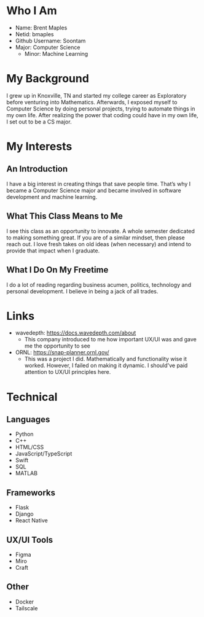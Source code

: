 # Who I Am
- Name: Brent Maples
- Netid: bmaples
- Github Username: Soontam
- Major: Computer Science
  - Minor: Machine Learning 

# My Background
I grew up in Knoxville, TN and started my college career as Exploratory before venturing into Mathematics. Afterwards, I exposed myself to Computer Science by doing personal projects, trying to automate things in my own life. After realizing the power that coding could have in my own life, I set out to be a CS major.

# My Interests

## An Introduction
I have a big interest in creating things that save people time. That’s why I became a Computer Science major and became involved in software development and machine learning. 

## What This Class Means to Me
I see this class as an opportunity to innovate. A whole semester dedicated to making something great. If you are of a similar mindset, then please reach out. I love fresh takes on old ideas (when necessary) and intend to provide that impact when I graduate.

## What I Do On My Freetime
I do a lot of reading regarding business acumen, politics, technology and personal development. I believe in being a jack of all trades. 

# Links
- wavedepth: https://docs.wavedepth.com/about
   - This company introduced to me how important UX/UI was and gave me the opportunity to see 
- ORNL: https://snap-planner.ornl.gov/
   - This was a project I did. Mathematically and functionality wise it worked. However, I failed on making it dynamic. I should've paid attention to UX/UI principles here.

# Technical
## Languages
- Python
- C++
- HTML/CSS
- JavaScript/TypeScript
- Swift
- SQL
- MATLAB
## Frameworks
- Flask
- Django
- React Native
## UX/UI Tools
- Figma
- Miro
- Craft
## Other
- Docker
- Tailscale

